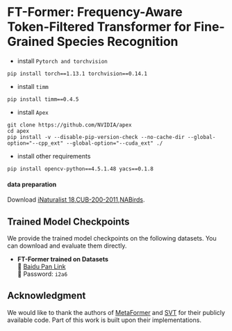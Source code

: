 # FT-Former: Frequency-Aware Token-Filtered Transformer for Fine-Grained Species Recognition

* install `Pytorch and torchvision`
```
pip install torch==1.13.1 torchvision==0.14.1
```
* install `timm`
```
pip install timm==0.4.5
```
* install `Apex`
```
git clone https://github.com/NVIDIA/apex
cd apex
pip install -v --disable-pip-version-check --no-cache-dir --global-option="--cpp_ext" --global-option="--cuda_ext" ./
```
* install other requirements
```
pip install opencv-python==4.5.1.48 yacs==0.1.8
```
#### data preparation
Download [iNaturalist 18](https://github.com/visipedia/inat_comp),[CUB-200-2011](http://www.vision.caltech.edu/visipedia/CUB-200-2011.html),[NABirds](https://dl.allaboutbirds.org/nabirds).

## Trained Model Checkpoints

We provide the trained model checkpoints on the following datasets. You can download and evaluate them directly.

- **FT-Former trained on Datasets**  
  🔗 [Baidu Pan Link](https://pan.baidu.com/s/1CAa0VdSE8BY4n_SYeFvYLg?pwd=i2a6)  
  🔐 Password: `i2a6`  


## Acknowledgment

We would like to thank the authors of [MetaFormer](https://github.com/dqshuai/MetaFormer) and [SVT](https://github.com/badripatro/svt) for their publicly available code. Part of this work is built upon their implementations.

